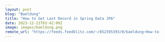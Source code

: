 ```yaml
---
layout: post
blog: "Baeldung"
title: "How to Get Last Record in Spring Data JPA"
date: 2023-12-21T03:42:09Z
image: images/baeldung.png
remote_url: "https://feeds.feedblitz.com/~/852395393/0/baeldung~How-to-Get-Last-Record-in-Spring-Data-JPA"
---
```

